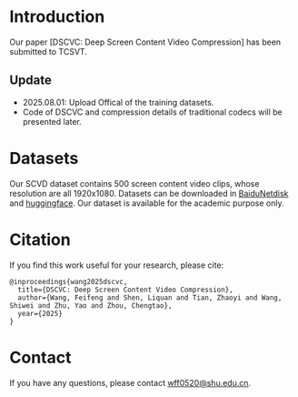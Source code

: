 # Introduction
Our paper [DSCVC: Deep Screen Content Video Compression] has been submitted to TCSVT.

## Update
* 2025.08.01: Upload Offical of the training datasets.
* Code of DSCVC and compression details of traditional codecs will be presented later.

# Datasets
Our SCVD dataset contains 500 screen content video clips, whose resolution are all 1920x1080. Datasets can be downloaded in [BaiduNetdisk](https://pan.baidu.com/s/1pNKjiR4nIPjYhlXdQ9wN_Q?pwd=T710) and [huggingface](https://huggingface.co/datasets/vlv00/SCVD). Our dataset is available for the academic purpose only.

# Citation
If you find this work useful for your research, please cite:
```
@inproceedings{wang2025dscvc,
  title={DSCVC: Deep Screen Content Video Compression},
  author={Wang, Feifeng and Shen, Liquan and Tian, Zhaoyi and Wang, Shiwei and Zhu, Yao and Zhou, Chengtao},
  year={2025}
}
```

# Contact
If you have any questions, please contact wff0520@shu.edu.cn.

